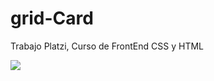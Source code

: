 # grid-Card
Trabajo Platzi, Curso de FrontEnd CSS y HTML

<img src="https://i.ibb.co/j3KBRxf/tarjeta.png">

